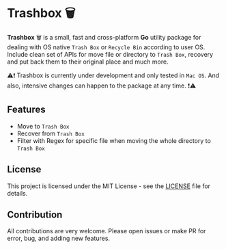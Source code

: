 # Trashbox 🗑️

**Trashbox** 🗑️ is a small, fast and cross-platform **Go** utility package for dealing with OS native `Trash Box` or `Recycle Bin` according to user OS. Include clean set of APIs for move file or directory to `Trash Box`, recovery and put back them to their original place and much more.

⚠️❗️
Trashbox is currently under development and only tested in `Mac OS`. And also, intensive changes can happen to the package at any time.
❗️⚠️

## Features

- Move to `Trash Box`
- Recover from `Trash Box`
- Filter with Regex for specific file when moving the whole directory to `Trash Box`

## License

This project is licensed under the MIT License - see the [LICENSE](/LICENSE) file for details.

## Contribution

All contributions are very welcome. Please open issues or make PR for error, bug, and adding new features.
